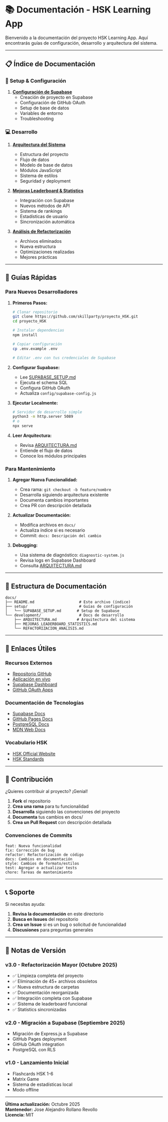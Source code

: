 # 📚 Documentación - HSK Learning App

Bienvenido a la documentación del proyecto HSK Learning App. Aquí encontrarás guías de configuración, desarrollo y arquitectura del sistema.

---

## 📋 Índice de Documentación

### 🚀 Setup & Configuración

1. **[Configuración de Supabase](./setup/SUPABASE_SETUP.md)**
   - Creación de proyecto en Supabase
   - Configuración de GitHub OAuth
   - Setup de base de datos
   - Variables de entorno
   - Troubleshooting

### 💻 Desarrollo

1. **[Arquitectura del Sistema](./development/ARQUITECTURA.md)**
   - Estructura del proyecto
   - Flujo de datos
   - Modelo de base de datos
   - Módulos JavaScript
   - Sistema de estilos
   - Seguridad y deployment

2. **[Mejoras Leaderboard & Statistics](./development/MEJORAS_LEADERBOARD_STATISTICS.md)**
   - Integración con Supabase
   - Nuevos métodos de API
   - Sistema de rankings
   - Estadísticas de usuario
   - Sincronización automática

3. **[Análisis de Refactorización](./development/REFACTORIZACION_ANALISIS.md)**
   - Archivos eliminados
   - Nueva estructura
   - Optimizaciones realizadas
   - Mejores prácticas

---

## 🎯 Guías Rápidas

### Para Nuevos Desarrolladores

1. **Primeros Pasos:**
   ```bash
   # Clonar repositorio
   git clone https://github.com/skillparty/proyecto_HSK.git
   cd proyecto_HSK
   
   # Instalar dependencias
   npm install
   
   # Copiar configuración
   cp .env.example .env
   
   # Editar .env con tus credenciales de Supabase
   ```

2. **Configurar Supabase:**
   - Lee [SUPABASE_SETUP.md](./setup/SUPABASE_SETUP.md)
   - Ejecuta el schema SQL
   - Configura GitHub OAuth
   - Actualiza `config/supabase-config.js`

3. **Ejecutar Localmente:**
   ```bash
   # Servidor de desarrollo simple
   python3 -m http.server 5089
   # o
   npx serve
   ```

4. **Leer Arquitectura:**
   - Revisa [ARQUITECTURA.md](./development/ARQUITECTURA.md)
   - Entiende el flujo de datos
   - Conoce los módulos principales

### Para Mantenimiento

1. **Agregar Nueva Funcionalidad:**
   - Crea rama: `git checkout -b feature/nombre`
   - Desarrolla siguiendo arquitectura existente
   - Documenta cambios importantes
   - Crea PR con descripción detallada

2. **Actualizar Documentación:**
   - Modifica archivos en `docs/`
   - Actualiza índice si es necesario
   - Commit: `docs: Descripción del cambio`

3. **Debugging:**
   - Usa sistema de diagnóstico: `diagnostic-system.js`
   - Revisa logs en Supabase Dashboard
   - Consulta [ARQUITECTURA.md](./development/ARQUITECTURA.md#debugging)

---

## 📂 Estructura de Documentación

```
docs/
├── README.md                    # Este archivo (índice)
├── setup/                       # Guías de configuración
│   └── SUPABASE_SETUP.md       # Setup de Supabase
└── development/                 # Docs de desarrollo
    ├── ARQUITECTURA.md         # Arquitectura del sistema
    ├── MEJORAS_LEADERBOARD_STATISTICS.md
    └── REFACTORIZACION_ANALISIS.md
```

---

## 🔗 Enlaces Útiles

### Recursos Externos
- [Repositorio GitHub](https://github.com/skillparty/proyecto_HSK)
- [Aplicación en vivo](https://skillparty.github.io/proyecto_HSK/)
- [Supabase Dashboard](https://supabase.com/dashboard)
- [GitHub OAuth Apps](https://github.com/settings/developers)

### Documentación de Tecnologías
- [Supabase Docs](https://supabase.com/docs)
- [GitHub Pages Docs](https://docs.github.com/pages)
- [PostgreSQL Docs](https://www.postgresql.org/docs/)
- [MDN Web Docs](https://developer.mozilla.org/)

### Vocabulario HSK
- [HSK Official Website](https://www.chinesetest.cn/index.do)
- [HSK Standards](https://en.wikipedia.org/wiki/Hanyu_Shuiping_Kaoshi)

---

## 🤝 Contribución

¿Quieres contribuir al proyecto? ¡Genial!

1. **Fork** el repositorio
2. **Crea una rama** para tu funcionalidad
3. **Desarrolla** siguiendo las convenciones del proyecto
4. **Documenta** tus cambios en docs/
5. **Crea un Pull Request** con descripción detallada

### Convenciones de Commits

```
feat: Nueva funcionalidad
fix: Corrección de bug
refactor: Refactorización de código
docs: Cambios en documentación
style: Cambios de formato/estilos
test: Agregar o actualizar tests
chore: Tareas de mantenimiento
```

---

## 📞 Soporte

Si necesitas ayuda:

1. **Revisa la documentación** en este directorio
2. **Busca en Issues** del repositorio
3. **Crea un Issue** si es un bug o solicitud de funcionalidad
4. **Discusiones** para preguntas generales

---

## 📝 Notas de Versión

### v3.0 - Refactorización Mayor (Octubre 2025)
- ✅ Limpieza completa del proyecto
- ✅ Eliminación de 45+ archivos obsoletos
- ✅ Nueva estructura de carpetas
- ✅ Documentación reorganizada
- ✅ Integración completa con Supabase
- ✅ Sistema de leaderboard funcional
- ✅ Statistics sincronizadas

### v2.0 - Migración a Supabase (Septiembre 2025)
- Migración de Express.js a Supabase
- GitHub Pages deployment
- GitHub OAuth integration
- PostgreSQL con RLS

### v1.0 - Lanzamiento Inicial
- Flashcards HSK 1-6
- Matrix Game
- Sistema de estadísticas local
- Modo offline

---

**Última actualización:** Octubre 2025  
**Mantenedor:** Jose Alejandro Rollano Revollo  
**Licencia:** MIT

